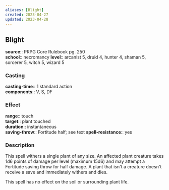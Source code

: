 ```yaml
---
aliases: [Blight]
created: 2023-04-27
updated: 2023-04-28
---
```


## Blight

**source**:: PRPG Core Rulebook pg. 250  
**school**:: necromancy
**level**:: arcanist 5, druid 4, hunter 4, shaman 5, sorcerer 5, witch 5, wizard 5

### Casting

**casting-time**:: 1 standard action  
**components**:: V, S, DF

### Effect

**range**:: touch  
**target**:: plant touched  
**duration**:: instantaneous  
**saving-throw**:: Fortitude half; see text
**spell-resistance**:: yes

### Description

This spell withers a single plant of any size. An affected plant creature takes 1d6 points of damage per level (maximum 15d6) and may attempt a Fortitude saving throw for half damage. A plant that isn't a creature doesn't receive a save and immediately withers and dies.  
  
This spell has no effect on the soil or surrounding plant life.
